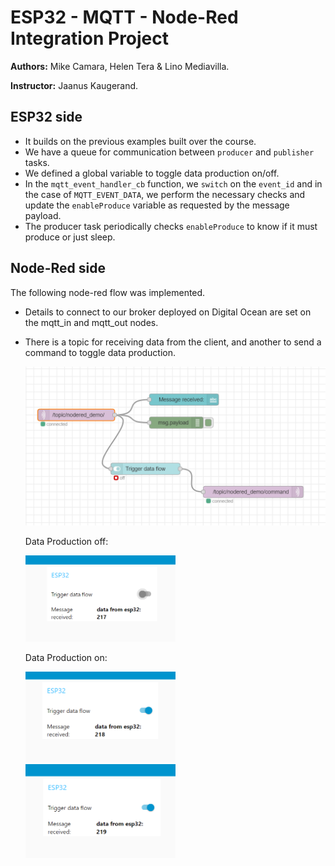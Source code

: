 # ESP32 - MQTT - Node-Red Integration Project

**Authors:**  Mike Camara, Helen Tera & Lino Mediavilla.

**Instructor:** Jaanus Kaugerand.

## ESP32 side
- It builds on the previous examples built over the course.
- We have a queue for communication between `producer` and `publisher` tasks.
- We defined a global variable to toggle data production on/off.
- In the `mqtt_event_handler_cb` function, we `switch` on the `event_id` and in the case of `MQTT_EVENT_DATA`, we perform the necessary checks and update the `enableProduce` variable as requested by the message payload.
- The producer task periodically checks `enableProduce` to know if it must produce or just sleep.


## Node-Red side

The following node-red flow was implemented. 
- Details to connect to our broker deployed on Digital Ocean are set on the mqtt_in and mqtt_out nodes. 
- There is a topic for receiving data from the client, and another to send a command to toggle data production.

    ![img](./img/flow.PNG)

    Data Production off:

    <img src="./img/off.PNG" width="50%"> 

    Data Production on:

    <img src="./img/on1.PNG" width="50%"> 

    <img src="./img/on2.PNG" width="50%"> 



